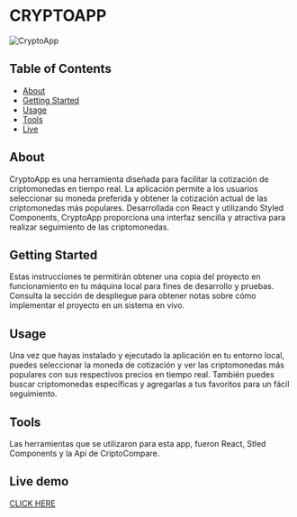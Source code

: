 # CRYPTOAPP

<img src="https://drive.google.com/uc?export=download&id=1SH5YML94gcdIxXZwRQ_F5FGsazoaPoUq" alt="CryptoApp" />

## Table of Contents

- [About](#about)
- [Getting Started](#getting_started)
- [Usage](#usage)
- [Tools](#tools)
- [Live](#demo)

## About <a name = "about"></a>

CryptoApp es una herramienta diseñada para facilitar la cotización de criptomonedas en tiempo real. La aplicación permite a los usuarios seleccionar su moneda preferida y obtener la cotización actual de las criptomonedas más populares. Desarrollada con React y utilizando Styled Components, CryptoApp proporciona una interfaz sencilla y atractiva para realizar seguimiento de las criptomonedas.

## Getting Started <a name = "getting_started"></a>

Estas instrucciones te permitirán obtener una copia del proyecto en funcionamiento en tu máquina local para fines de desarrollo y pruebas. Consulta la sección de despliegue para obtener notas sobre cómo implementar el proyecto en un sistema en vivo.

## Usage <a name = "usage"></a>

Una vez que hayas instalado y ejecutado la aplicación en tu entorno local, puedes seleccionar la moneda de cotización y ver las criptomonedas más populares con sus respectivos precios en tiempo real. También puedes buscar criptomonedas específicas y agregarlas a tus favoritos para un fácil seguimiento.

## Tools <a name = "tools"></a>

Las herramientas que se utilizaron para esta app, fueron React, Stled Components y la Api de CriptoCompare.

## Live demo <a name = "demo"></a>

<a href="https://cripto-app-tawny.vercel.app/" target="_blank">CLICK HERE</a>
